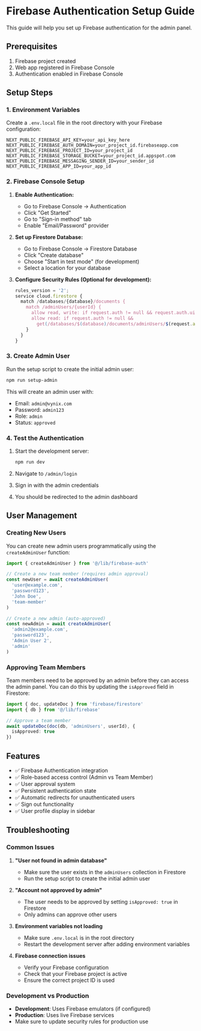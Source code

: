 # Firebase Authentication Setup Guide

This guide will help you set up Firebase authentication for the admin panel.

## Prerequisites

1. Firebase project created
2. Web app registered in Firebase Console
3. Authentication enabled in Firebase Console

## Setup Steps

### 1. Environment Variables

Create a `.env.local` file in the root directory with your Firebase configuration:

```env
NEXT_PUBLIC_FIREBASE_API_KEY=your_api_key_here
NEXT_PUBLIC_FIREBASE_AUTH_DOMAIN=your_project_id.firebaseapp.com
NEXT_PUBLIC_FIREBASE_PROJECT_ID=your_project_id
NEXT_PUBLIC_FIREBASE_STORAGE_BUCKET=your_project_id.appspot.com
NEXT_PUBLIC_FIREBASE_MESSAGING_SENDER_ID=your_sender_id
NEXT_PUBLIC_FIREBASE_APP_ID=your_app_id
```

### 2. Firebase Console Setup

1. **Enable Authentication:**
   - Go to Firebase Console → Authentication
   - Click "Get Started"
   - Go to "Sign-in method" tab
   - Enable "Email/Password" provider

2. **Set up Firestore Database:**
   - Go to Firebase Console → Firestore Database
   - Click "Create database"
   - Choose "Start in test mode" (for development)
   - Select a location for your database

3. **Configure Security Rules (Optional for development):**
   ```javascript
   rules_version = '2';
   service cloud.firestore {
     match /databases/{database}/documents {
       match /adminUsers/{userId} {
         allow read, write: if request.auth != null && request.auth.uid == userId;
         allow read: if request.auth != null && 
           get(/databases/$(database)/documents/adminUsers/$(request.auth.uid)).data.role == 'admin';
       }
     }
   }
   ```

### 3. Create Admin User

Run the setup script to create the initial admin user:

```bash
npm run setup-admin
```

This will create an admin user with:
- Email: `admin@vynix.com`
- Password: `admin123`
- Role: `admin`
- Status: `approved`

### 4. Test the Authentication

1. Start the development server:
   ```bash
   npm run dev
   ```

2. Navigate to `/admin/login`
3. Sign in with the admin credentials
4. You should be redirected to the admin dashboard

## User Management

### Creating New Users

You can create new admin users programmatically using the `createAdminUser` function:

```typescript
import { createAdminUser } from '@/lib/firebase-auth'

// Create a new team member (requires admin approval)
const newUser = await createAdminUser(
  'user@example.com',
  'password123',
  'John Doe',
  'team-member'
)

// Create a new admin (auto-approved)
const newAdmin = await createAdminUser(
  'admin2@example.com',
  'password123',
  'Admin User 2',
  'admin'
)
```

### Approving Team Members

Team members need to be approved by an admin before they can access the admin panel. You can do this by updating the `isApproved` field in Firestore:

```typescript
import { doc, updateDoc } from 'firebase/firestore'
import { db } from '@/lib/firebase'

// Approve a team member
await updateDoc(doc(db, 'adminUsers', userId), {
  isApproved: true
})
```

## Features

- ✅ Firebase Authentication integration
- ✅ Role-based access control (Admin vs Team Member)
- ✅ User approval system
- ✅ Persistent authentication state
- ✅ Automatic redirects for unauthenticated users
- ✅ Sign out functionality
- ✅ User profile display in sidebar

## Troubleshooting

### Common Issues

1. **"User not found in admin database"**
   - Make sure the user exists in the `adminUsers` collection in Firestore
   - Run the setup script to create the initial admin user

2. **"Account not approved by admin"**
   - The user needs to be approved by setting `isApproved: true` in Firestore
   - Only admins can approve other users

3. **Environment variables not loading**
   - Make sure `.env.local` is in the root directory
   - Restart the development server after adding environment variables

4. **Firebase connection issues**
   - Verify your Firebase configuration
   - Check that your Firebase project is active
   - Ensure the correct project ID is used

### Development vs Production

- **Development**: Uses Firebase emulators (if configured)
- **Production**: Uses live Firebase services
- Make sure to update security rules for production use
